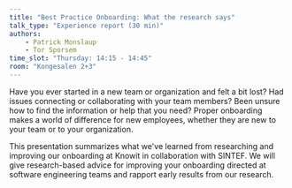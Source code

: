 ```yaml
---
title: "Best Practice Onboarding: What the research says"
talk_type: "Experience report (30 min)"
authors:
    - Patrick Monslaup
    - Tor Sporsem
time_slot: "Thursday: 14:15 - 14:45"
room: "Kongesalen 2+3"
---
```

Have you ever started in a new team or organization and felt a bit lost? Had issues connecting or collaborating with your team members? Been unsure how to find the information or help that you need? Proper onboarding makes a world of difference for new employees, whether they are new to your team or to your organization.

This presentation summarizes what we've learned from researching and improving our onboarding at Knowit in collaboration with SINTEF. We will give research-based advice for improving your onboarding directed at software engineering teams and rapport early results from our research.

